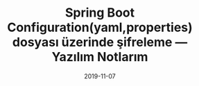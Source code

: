 ---
title: 'Spring Boot Configuration(yaml,properties) dosyası üzerinde şifreleme — Yazılım Notlarım'
cover: ./image.png
link: https://gokhana.medium.com/spring-boot-configuration-yaml-properties-dosyas%C4%B1-%C3%BCzerinde-%C5%9Fifreleme-yaz%C4%B1l%C4%B1m-notlar%C4%B1m-9739f4148ac6
date: 2019-11-07
description: ‘Spring Boot üzerinde configurasyon dosyaları içerisindeki gizli kalmasını istediğimiz password, database url gibi kısımları jasypt kütüphanesini kullanarak şifreleyebiliriz...'
tags: ['backend','spring','medium']
---